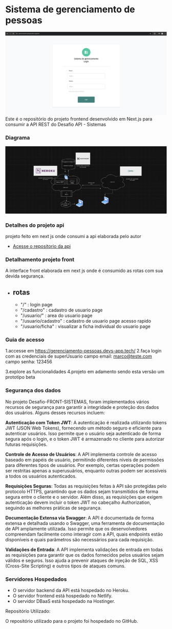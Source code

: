 # Sistema de gerenciamento de pessoas

![img](/imageReadme/loginPage.png)
Este é o repositório do projeto frontend desenvolvido em Next.js para consumir a API REST do Desafio API - Sistemas

### Diagrama

![img](/imageReadme/Captura%20de%20tela%20de%202024-04-15%2014-40-58.png)

### Detalhes do projeto api

projeto feito em next js onde consumi a api elaborada pelo autor

- [Acesse o repositorio da api](https://github.com/marco0antonio0/Desafio-API-SISTEMAS)

### Detalhamento projeto front

A interface front elaborada em next js onde é consumido as rotas com sua devida segurança.

- rotas
    -

  - "/" : login page
  - "/cadastro" : cadastro de usuario page
  - "/usuario/" : area do usuario page
  - "/usuario/cadastro" : cadastro de usuario page acesso rapido
  - "/usuario/ficha" : visualizar a ficha individual do usuario page

### Guia de acesso

1.accesse em <https://gerenciamento-pessoas.devs-app.tech/>
2.faça login com as credenciais de superUsuario
campo email: <marco@teste.com>
campo senha: 123456

3.explore as funcionalidades
4.projeto em adamento sendo esta versão um prototipo beta

### Segurança dos dados

No projeto Desafio-FRONT-SISTEMAS, foram implementados vários recursos de segurança para garantir a integridade e proteção dos dados dos usuários. Alguns desses recursos incluem:

**Autenticação com Token JWT**: A autenticação é realizada utilizando tokens JWT (JSON Web Tokens), fornecendo um método seguro e eficiente para autenticar usuários. Isso permite que o usuário seja autenticado de forma segura após o login, e o token JWT é armazenado no cliente para autorizar futuras requisições.

**Controle de Acesso de Usuários**: A API implementa controle de acesso baseado em papéis de usuário, permitindo diferentes níveis de permissões para diferentes tipos de usuários. Por exemplo, certas operações podem ser restritas apenas a superusuários, enquanto outras podem ser acessíveis a todos os usuários autenticados.

**Requisições Seguras**: Todas as requisições feitas à API são protegidas pelo protocolo HTTPS, garantindo que os dados sejam transmitidos de forma segura entre o cliente e o servidor. Além disso, as requisições que exigem autenticação devem incluir o token JWT no cabeçalho Authorization, seguindo as melhores práticas de segurança.

**Documentação Extensa via Swagger**: A API é documentada de forma extensa e detalhada usando o Swagger, uma ferramenta de documentação de API amplamente utilizada. Isso permite que os desenvolvedores compreendam facilmente como interagir com a API, quais endpoints estão disponíveis e quais parâmetros são necessários para cada requisição.

**Validações de Entrada**: A API implementa validações de entrada em todas as requisições para garantir que os dados fornecidos pelos usuários sejam válidos e seguros. Isso ajuda a prevenir ataques de injeção de SQL, XSS (Cross-Site Scripting) e outros tipos de ataques comuns.

### Servidores Hospedados

- O servidor backend da API está hospedado no Heroku.
- O servidor frontend está hospedado no Netlify.
- O servidor DBaaS está hospedado na Hostinger.

Repositório Utilizado:

O repositório utilizado para o projeto foi hospedado no GitHub.
